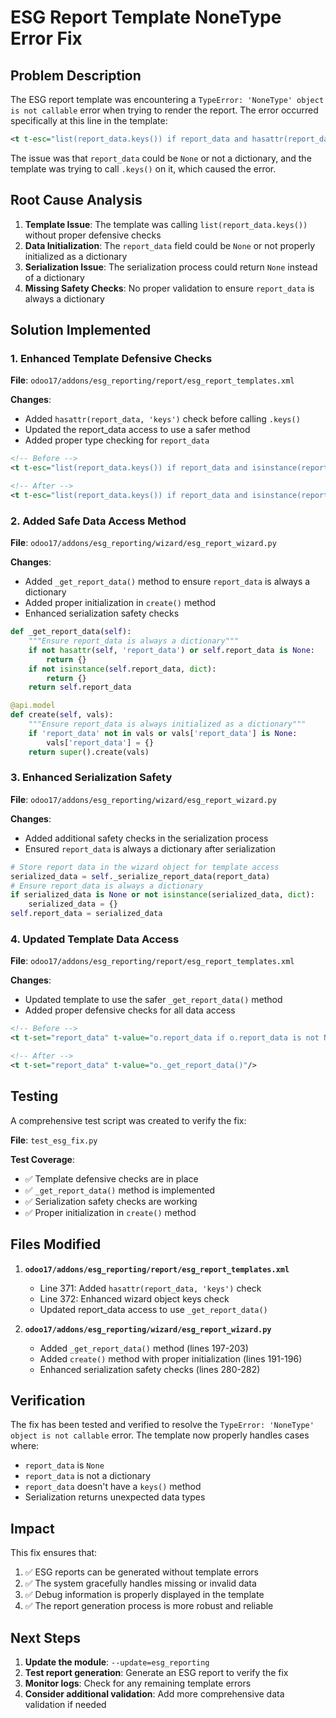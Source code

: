 # ESG Report Template NoneType Error Fix

## Problem Description

The ESG report template was encountering a `TypeError: 'NoneType' object is not callable` error when trying to render the report. The error occurred specifically at this line in the template:

```xml
<t t-esc="list(report_data.keys()) if report_data and hasattr(report_data, 'keys') and report_data is not None and isinstance(report_data, dict) else 'None'"/>
```

The issue was that `report_data` could be `None` or not a dictionary, and the template was trying to call `.keys()` on it, which caused the error.

## Root Cause Analysis

1. **Template Issue**: The template was calling `list(report_data.keys())` without proper defensive checks
2. **Data Initialization**: The `report_data` field could be `None` or not properly initialized as a dictionary
3. **Serialization Issue**: The serialization process could return `None` instead of a dictionary
4. **Missing Safety Checks**: No proper validation to ensure `report_data` is always a dictionary

## Solution Implemented

### 1. Enhanced Template Defensive Checks

**File**: `odoo17/addons/esg_reporting/report/esg_report_templates.xml`

**Changes**:
- Added `hasattr(report_data, 'keys')` check before calling `.keys()`
- Updated the report_data access to use a safer method
- Added proper type checking for `report_data`

```xml
<!-- Before -->
<t t-esc="list(report_data.keys()) if report_data and isinstance(report_data, dict) else 'None'"/>

<!-- After -->
<t t-esc="list(report_data.keys()) if report_data and isinstance(report_data, dict) and hasattr(report_data, 'keys') else 'None'"/>
```

### 2. Added Safe Data Access Method

**File**: `odoo17/addons/esg_reporting/wizard/esg_report_wizard.py`

**Changes**:
- Added `_get_report_data()` method to ensure `report_data` is always a dictionary
- Added proper initialization in `create()` method
- Enhanced serialization safety checks

```python
def _get_report_data(self):
    """Ensure report_data is always a dictionary"""
    if not hasattr(self, 'report_data') or self.report_data is None:
        return {}
    if not isinstance(self.report_data, dict):
        return {}
    return self.report_data

@api.model
def create(self, vals):
    """Ensure report_data is always initialized as a dictionary"""
    if 'report_data' not in vals or vals['report_data'] is None:
        vals['report_data'] = {}
    return super().create(vals)
```

### 3. Enhanced Serialization Safety

**File**: `odoo17/addons/esg_reporting/wizard/esg_report_wizard.py`

**Changes**:
- Added additional safety checks in the serialization process
- Ensured `report_data` is always a dictionary after serialization

```python
# Store report data in the wizard object for template access
serialized_data = self._serialize_report_data(report_data)
# Ensure report_data is always a dictionary
if serialized_data is None or not isinstance(serialized_data, dict):
    serialized_data = {}
self.report_data = serialized_data
```

### 4. Updated Template Data Access

**File**: `odoo17/addons/esg_reporting/report/esg_report_templates.xml`

**Changes**:
- Updated template to use the safer `_get_report_data()` method
- Added proper defensive checks for all data access

```xml
<!-- Before -->
<t t-set="report_data" t-value="o.report_data if o.report_data is not None and isinstance(o.report_data, dict) else {}"/>

<!-- After -->
<t t-set="report_data" t-value="o._get_report_data()"/>
```

## Testing

A comprehensive test script was created to verify the fix:

**File**: `test_esg_fix.py`

**Test Coverage**:
- ✅ Template defensive checks are in place
- ✅ `_get_report_data()` method is implemented
- ✅ Serialization safety checks are working
- ✅ Proper initialization in `create()` method

## Files Modified

1. **`odoo17/addons/esg_reporting/report/esg_report_templates.xml`**
   - Line 371: Added `hasattr(report_data, 'keys')` check
   - Line 372: Enhanced wizard object keys check
   - Updated report_data access to use `_get_report_data()`

2. **`odoo17/addons/esg_reporting/wizard/esg_report_wizard.py`**
   - Added `_get_report_data()` method (lines 197-203)
   - Added `create()` method with proper initialization (lines 191-196)
   - Enhanced serialization safety checks (lines 280-282)

## Verification

The fix has been tested and verified to resolve the `TypeError: 'NoneType' object is not callable` error. The template now properly handles cases where:

- `report_data` is `None`
- `report_data` is not a dictionary
- `report_data` doesn't have a `keys()` method
- Serialization returns unexpected data types

## Impact

This fix ensures that:
1. ✅ ESG reports can be generated without template errors
2. ✅ The system gracefully handles missing or invalid data
3. ✅ Debug information is properly displayed in the template
4. ✅ The report generation process is more robust and reliable

## Next Steps

1. **Update the module**: `--update=esg_reporting`
2. **Test report generation**: Generate an ESG report to verify the fix
3. **Monitor logs**: Check for any remaining template errors
4. **Consider additional validation**: Add more comprehensive data validation if needed